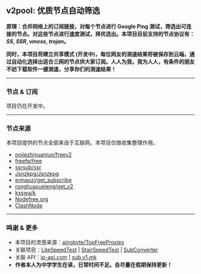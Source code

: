## v2pool: 优质节点自动筛选

**原理：合并网络上的订阅链接，对每个节点进行 Google Ping 测试，筛选出可连接的节点。对这些节点进行速度测试，择优选出。本项目目前支持的节点协议有：*SS*, *SSR*, *vmess*, *trojan*。**

**同时，本项目将建立共享模式 (开发中)，每位网友的测速结果将被保存到云端，通过自动化选择出适合三网的节点供大家订阅。人人为我，我为人人，有条件的朋友不妨下载软件一键测速，分享你们的测速结果！**

--------

### 节点 & 订阅

项目仍在开发中。

-----

### 节点来源

本项目提供的节点全部来自于互联网。本项目仅做收集整理作用。

- [pojiezhiyuanjun/freev2](https://github.com/pojiezhiyuanjun/freev2)
- [freefq/free](https://github.com/freefq/free)
- [ssrsub/ssr](https://github.com/ssrsub/ssr)
- [Jsnzkpg/Jsnzkpg](https://github.com/Jsnzkpg/Jsnzkpg)
- [ermaozi/get_subscribe](https://github.com/ermaozi/get_subscribe)
- [ronghuaxueleng/get_v2](https://github.com/ronghuaxueleng/get_v2)
- [kxswa/k](https://github.com/kxswa/k)
- [Nodefree.org](https://github.com/Fukki-Z/nodefree)
- [ClashNode](https://clashnode.com/f/freenode)

----------

### 鸣谢 & 更多

- 本项目的灵感来源：[aiirobyte/TopFreeProxies](https://github.com/aiirobyte/TopFreeProxies)
- 关联项目：[LiteSpeedTest](https://github.com/xxf098/LiteSpeedTest) | [StairSpeedTest](https://github.com/tindy2013/stairspeedtest-reborn) | [SubConverter](https://github.com/tindy2013/subconverter)
- 关联 API：[ip-api.com](https://ip-api.com/) | [sub.v1.mk](https://sub.v1.mk)
- **作者本人为中学学生在读，日常时间不足。会尽量在假期保持更新！**
